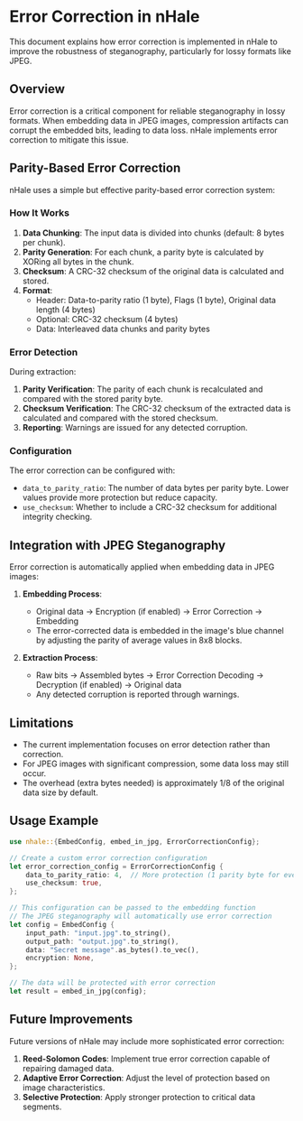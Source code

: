 # Error Correction in nHale

This document explains how error correction is implemented in nHale to improve the robustness of steganography, particularly for lossy formats like JPEG.

## Overview

Error correction is a critical component for reliable steganography in lossy formats. When embedding data in JPEG images, compression artifacts can corrupt the embedded bits, leading to data loss. nHale implements error correction to mitigate this issue.

## Parity-Based Error Correction

nHale uses a simple but effective parity-based error correction system:

### How It Works

1. **Data Chunking**: The input data is divided into chunks (default: 8 bytes per chunk).
2. **Parity Generation**: For each chunk, a parity byte is calculated by XORing all bytes in the chunk.
3. **Checksum**: A CRC-32 checksum of the original data is calculated and stored.
4. **Format**:
   - Header: Data-to-parity ratio (1 byte), Flags (1 byte), Original data length (4 bytes)
   - Optional: CRC-32 checksum (4 bytes)
   - Data: Interleaved data chunks and parity bytes

### Error Detection

During extraction:

1. **Parity Verification**: The parity of each chunk is recalculated and compared with the stored parity byte.
2. **Checksum Verification**: The CRC-32 checksum of the extracted data is calculated and compared with the stored checksum.
3. **Reporting**: Warnings are issued for any detected corruption.

### Configuration

The error correction can be configured with:

- `data_to_parity_ratio`: The number of data bytes per parity byte. Lower values provide more protection but reduce capacity.
- `use_checksum`: Whether to include a CRC-32 checksum for additional integrity checking.

## Integration with JPEG Steganography

Error correction is automatically applied when embedding data in JPEG images:

1. **Embedding Process**:
   - Original data → Encryption (if enabled) → Error Correction → Embedding
   - The error-corrected data is embedded in the image's blue channel by adjusting the parity of average values in 8x8 blocks.

2. **Extraction Process**:
   - Raw bits → Assembled bytes → Error Correction Decoding → Decryption (if enabled) → Original data
   - Any detected corruption is reported through warnings.

## Limitations

- The current implementation focuses on error detection rather than correction.
- For JPEG images with significant compression, some data loss may still occur.
- The overhead (extra bytes needed) is approximately 1/8 of the original data size by default.

## Usage Example

```rust
use nhale::{EmbedConfig, embed_in_jpg, ErrorCorrectionConfig};

// Create a custom error correction configuration
let error_correction_config = ErrorCorrectionConfig {
    data_to_parity_ratio: 4,  // More protection (1 parity byte for every 4 data bytes)
    use_checksum: true,      
};

// This configuration can be passed to the embedding function
// The JPEG steganography will automatically use error correction
let config = EmbedConfig {
    input_path: "input.jpg".to_string(),
    output_path: "output.jpg".to_string(),
    data: "Secret message".as_bytes().to_vec(),
    encryption: None,
};

// The data will be protected with error correction
let result = embed_in_jpg(config);
```

## Future Improvements

Future versions of nHale may include more sophisticated error correction:

1. **Reed-Solomon Codes**: Implement true error correction capable of repairing damaged data.
2. **Adaptive Error Correction**: Adjust the level of protection based on image characteristics.
3. **Selective Protection**: Apply stronger protection to critical data segments. 
